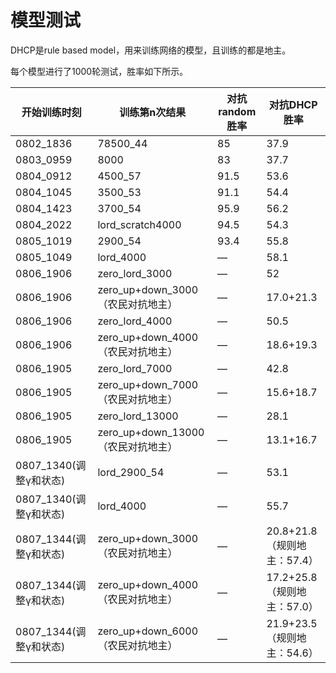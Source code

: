 # 模型测试

DHCP是rule based model，用来训练网络的模型，且训练的都是地主。

每个模型进行了1000轮测试，胜率如下所示。

| 开始训练时刻 | 训练第n次结果 | 对抗random胜率 | 对抗DHCP胜率 |
| --- | --- | --- | --- |
|0802_1836|78500_44|85|37.9|
|0803_0959|8000|83|37.7|
|0804_0912|4500_57|91.5|53.6|
|0804_1045|3500_53|91.1|54.4|
|0804_1423|3700_54|95.9|56.2|
|0804_2022|lord_scratch4000|94.5|54.3|
|0805_1019|2900_54|93.4|55.8|
|0805_1049|lord_4000|—|58.1|
|0806_1906|zero_lord_3000|—|52|
|0806_1906|zero_up+down_3000（农民对抗地主）|—|17.0+21.3|
|0806_1906|zero_lord_4000|—|50.5|
|0806_1906|zero_up+down_4000（农民对抗地主）|—|18.6+19.3|
|0806_1905|zero_lord_7000|—|42.8|
|0806_1905|zero_up+down_7000（农民对抗地主）|—|15.6+18.7|
|0806_1905|zero_lord_13000|—|28.1|
|0806_1905|zero_up+down_13000（农民对抗地主）|—|13.1+16.7|
|0807_1340(调整γ和状态)|lord_2900_54|—|53.1|
|0807_1340(调整γ和状态)|lord_4000|—|55.7|
|0807_1344(调整γ和状态)|zero_up+down_3000（农民对抗地主）|—|20.8+21.8（规则地主：57.4）|
|0807_1344(调整γ和状态)|zero_up+down_4000（农民对抗地主）|—|17.2+25.8（规则地主：57.0）|
|0807_1344(调整γ和状态)|zero_up+down_6000（农民对抗地主）|—|21.9+23.5（规则地主：54.6）|

<!--|0803_0349|2900_48|93.2|53.7|-->
<!--|0803_0349|5300_54（开始过估计）|91.7|49.6|-->
<!--|0803_0349|8000|90.8|47.8|-->
<!--|0803_0349|10000|89.2|42|-->
